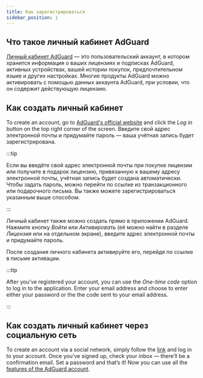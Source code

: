 ```yaml
---
title: Как зарегистрироваться
sidebar_position: 1
---
```


## Что такое личный кабинет AdGuard

[Личный кабинет AdGuard](https://my.adguard.com/) — это пользовательский аккаунт, в котором хранится информация о ваших лицензиях и подписках AdGuard, активных устройствах, вашей истории покупок, предпочтительном языке и других настройках. Многие продукты AdGuard можно активировать с помощью данных аккаунта AdGuard, при условии, что он содержит действующую лицензию.

## Как создать личный кабинет

To create an account, go to [AdGuard's official website](https://adguard.com/welcome.html) and click the *Log in* button on the top right corner of the screen. Введите свой адрес электронной почты и придумайте пароль — ваша учётная запись будет зарегистрирована.

:::tip

Если вы введёте свой адрес электронной почты при покупке лицензии или получите в подарок лицензию, привязанную к вашему адресу электронной почты, учётная запись будет создана автоматически. Чтобы задать пароль, можно перейти по ссылке из транзакционного или подарочного письма. Вы также можете зарегистрироваться указанным выше способом.

:::

Личный кабинет также можно создать прямо в приложении AdGuard. Нажмите кнопку *Войти* или *Активировать* (её можно найти в разделе *Лицензия* или на отдельном экране), введите адрес электронной почты и придумайте пароль.

После создания личного кабинета активируйте его, перейдя по ссылке в письме активации.

:::tip

After you've registered your account, you can use the *One-time code* option to log in to the application. Enter your email address and choose to enter either your password or the the code sent to your email address.

:::

## Как создать личный кабинет через социальную сеть

To create an account via a social network, simply follow the [link](https://auth.adguard.com/login.html) and log in to your account. Once you’ve signed up, check your inbox — there’ll be a confirmation email. Set a password and that’s it! Now you can use all the [features of the AdGuard account](https://adguard.com/kb/general/account/features/).
